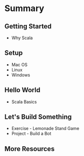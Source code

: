 # Summary

## Getting Started
* Why Scala

## Setup
* Mac OS
* Linux
* Windows

## Hello World
* Scala Basics

## Let's Build Something
* Exercise - Lemonade Stand Game
* Project - Build a Bot

## More Resources
